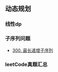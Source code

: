 ## 动态规划

### 线性dp


### 子序列问题
- [300. 最长递增子序列](https://leetcode.cn/problems/longest-increasing-subsequence/)

### leetCode真题汇总
